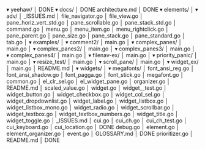                                          
▾ yeehaw/                                │ DONE
  ▾ docs/                                │ DONE
      architecture.md                    │ DONE
  ▾ elements/                            │
    ▾ adv/                               │
        _ISSUES.md                       │
        file_navigator.go                │
        file_view.go                     │
        pane_horiz_vert_std.go           │
        pane_scrollable.go               │
        pane_stack_std.go                │
      command.go                         │
      menu.go                            │
      menu_item.go                       │
      menu_rightclick.go                 │
      pane_parent.go                     │
      pane_size.go                       │
      pane_stack.go                      │
      pane_standard.go                   │
      tab.go                             │
  ▾ examples/                            │
    ▾ comment2/                          │
        main.go                          │
    ▾ complex_panes/                     │
        main.go                          │
    ▾ complex_panes2/                    │
        main.go                          │
    ▾ complex_panes3/                    │
        main.go                          │
    ▾ complex_panes4/                    │
        main.go                          │
    ▾ filenav-ex/                        │
        main.go                          │
    ▾ priority_panic/                    │
        main.go                          │
    ▾ resize_test/                       │
        main.go                          │
    ▾ scroll_pane/                       │
        main.go                          │
    ▾ widget_ex/                         │
        main.go                          │
      README.md                          │
  ▾ widgets/                             │
    ▾ megafonts/                         │
        font_ansi_reg.go                 │
        font_ansi_shadow.go              │
        font_pagga.go                    │
        font_stick.go                    │
        megafont.go                      │
      common.go                          │
      el_clr_sel.go                      │
      el_widget_pane.go                  │
      organizer.go                       │
      README.md                          │
      scaled_value.go                    │
      widget.go                          │
      widget__test.go                    │
      widget_button.go                   │
      widget_checkbox.go                 │
      widget_col_sel.go                  │
      widget_dropdownlist.go             │
      widget_label.go                    │
      widget_listbox.go                  │
      widget_listbox_mono.go             │
      widget_radio.go                    │
      widget_scrollbar.go                │
      widget_textbox.go                  │
      widget_textbox_numbers.go          │
      widget_title.go                    │
      widget_toggle.go                   │
    _ISSUES.md                           │
    cui.go                               │
    cui_ch.go                            │
    cui_ch_test.go                       │
    cui_keyboard.go                      │
    cui_location.go                      │ DONE
    debug.go                             │
    element.go                           │
    element_organizer.go                 │
    event.go                             │
    GLOSSARY.md                          │ DONE
    prioritizer.go                       │
    README.md                            │ DONE

